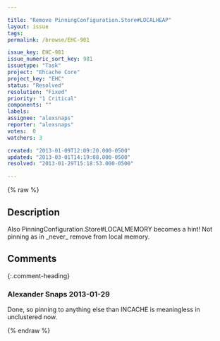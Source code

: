```yaml
---

title: "Remove PinningConfiguration.Store#LOCALHEAP"
layout: issue
tags: 
permalink: /browse/EHC-981

issue_key: EHC-981
issue_numeric_sort_key: 981
issuetype: "Task"
project: "Ehcache Core"
project_key: "EHC"
status: "Resolved"
resolution: "Fixed"
priority: "1 Critical"
components: ""
labels: 
assignee: "alexsnaps"
reporter: "alexsnaps"
votes:  0
watchers: 3

created: "2013-01-09T12:09:20.000-0500"
updated: "2013-03-01T14:19:08.000-0500"
resolved: "2013-01-29T15:18:53.000-0500"

---
```




{% raw %}



## Description

<div markdown="1" class="description">

Also PinningConfiguration.Store#LOCALMEMORY becomes a hint! Not pinning as in \_never\_ remove from local memory. 

</div>

## Comments


{:.comment-heading}
### **Alexander Snaps** <span class="date">2013-01-29</span>

<div markdown="1" class="comment">

Done, so pinning to anything else than INCACHE is meaningless in unclustered now.

</div>



{% endraw %}
